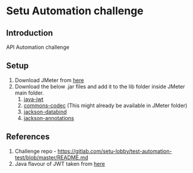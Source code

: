 # Setu Automation challenge

## Introduction
API Automation challenge

## Setup
1. Download JMeter from [here](https://jmeter.apache.org/download_jmeter.cgi)
2. Download the below .jar files and add it to the lib folder inside JMeter main folder.
    1. [java-jwt](https://mvnrepository.com/artifact/com.auth0/java-jwt/3.8.3)
    2. [commons-codec](https://mvnrepository.com/artifact/commons-codec/commons-codec/1.13) (This might already be available in JMeter folder)
    2. [jackson-databind](https://mvnrepository.com/artifact/com.fasterxml.jackson.core/jackson-databind/2.10.1)
    3. [jackson-annotations](https://mvnrepository.com/artifact/com.fasterxml.jackson.core/jackson-annotations/2.10.1)

## References
1. Challenge repo - https://gitlab.com/setu-lobby/test-automation-test/blob/master/README.md
2. Java flavour of JWT taken from [here](https://github.com/auth0/java-jwt)
